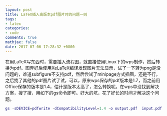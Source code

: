 ```yaml
---
layout: post
title: LaTeX插入高版本pdf图片时的问题一则
tags:
- latex
categories:
- code
comments: true
mathjax: false
date: 2017-07-06 17:28:32 +0800
---
```

在用LaTeX写东西时，需要插入流程图，就直接使用Linux下的wps制作，然后转换为pdf。图弄好后使用XeLaTeX编译发现图片无法显示，试了一下转为png是没问题的，难道subfigure不支持pdf，然后尝试了minipage方式插图，还是不行。之后找了其他的pdf图片试了试，可以，原来wps保存的pdf版本是1.7，而之前用Office保存的版本是1.4，估计是版本太高了，怎么转换呢。在wps中没找到解决方案，搜了搜，用如下的gs命令即可。好大的坑，花了好长的时间才解决这个问题。

```lua
gs -sDEVICE=pdfwrite -dCompatibilityLevel=1.4 -o output.pdf  input.pdf
```
